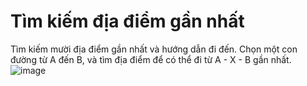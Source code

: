 # Tìm kiếm địa điểm gần nhất
Tìm kiếm mười địa điểm gần nhất và hướng dẫn đi đến.
Chọn một con đường từ A đến B, và tìm địa điểm để có thể đi từ A - X - B gần nhất.
![image](https://i.imgur.com/YeePCqj.png)
